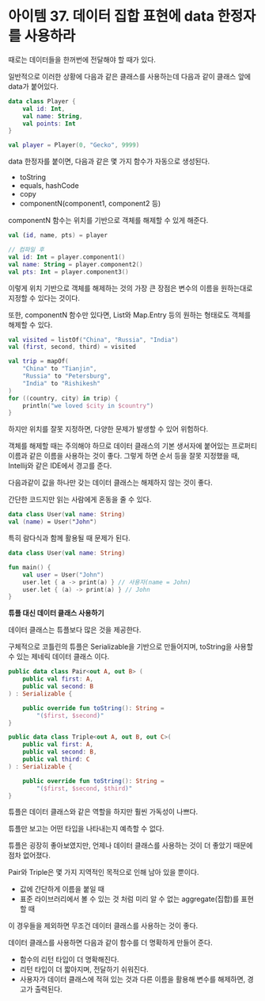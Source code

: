 # 아이템 37. 데이터 집합 표현에 data 한정자를 사용하라

때로는 데이터들을 한꺼번에 전달해야 할 때가 있다.

일반적으로 이러한 상황에 다음과 같은 클래스를 사용하는데 다음과 같이 클래스 앞에 data가 붙어있다.

```kotlin
data class Player {
	val id: Int,
	val name: String,
	val points: Int
}

val player = Player(0, "Gecko", 9999)
```

data 한정자를 붙이면, 다음과 같은 몇 가지 함수가 자동으로 생성된다.

- toString
- equals, hashCode
- copy
- componentN(component1, component2 등)

componentN 함수는 위치를 기반으로 객체를 해제할 수 있게 해준다.

```kotlin
val (id, name, pts) = player

// 컴파일 후
val id: Int = player.component1()
val name: String = player.component2()
val pts: Int = player.component3()
```

이렇게 위치 기반으로 객체를 해제하는 것의 가장 큰 장점은 변수의 이름을 원하는대로 지정할 수 있다는 것이다.

또한, componentN 함수만 있다면, List와  Map.Entry 등의 원하는 형태로도 객체를 해제할 수 있다.

```kotlin
val visited = listOf("China", "Russia", "India")
val (first, second, third) = visited

val trip = mapOf(
    "China" to "Tianjin",
    "Russia" to "Petersburg",
    "India" to "Rishikesh"
)
for ((country, city) in trip) {
    println("we loved $city in $country")
}
```

하지만 위치를 잘못 지정하면, 다양한 문제가 발생할 수 있어 위험하다.

객체를 해제할 때는 주의해야 하므로 데이터 클래스의 기본 생서자에 붙어있는 프로퍼티 이름과 같은 이름을 사용하는 것이 좋다. 그렇게 하면 순서 등을 잘못 지정했을 때, Intellij와 같은 IDE에서 경고를 준다.

다음과같이 값을 하나만 갖는 데이터 클래스는 해제하지 않는 것이 좋다.

간단한 코드지만 읽는 사람에게 혼동을 줄 수 있다.

```kotlin
data class User(val name: String)
val (name) = User("John")
```

특히 람다식과 함께 활용될 때 문제가 된다.

```kotlin
data class User(val name: String)

fun main() {
	val user = User("John")
	user.let { a -> print(a) } // 사용자(name = John)
	user.let { (a) -> print(a) } // John
}
```

**튜플 대신 데이터 클래스 사용하기**

데이터 클래스는 튜플보다 많은 것을 제공한다.

구체적으로 코틀린의 튜플은 Serializable을 기반으로 만들어지며, toString을 사용할 수 있는 제네릭 데이터 클래스 이다.

```kotlin
public data class Pair<out A, out B> (
    public val first: A,
    public val second: B
) : Serializable {

    public override fun toString(): String =
        "($first, $second)"
}

public data class Triple<out A, out B, out C>(
    public val first: A,
    public val second: B,
    public val third: C
) : Serializable {

    public override fun toString(): String =
        "($first, $second, $third)"
}
```

튜플은 데이터 클래스와 같은 역할을 하지만 훨씬 가독성이 나쁘다.

튜플만 보고는 어떤 타입을 나타내는지 예측할 수 없다.

튜플은 굉장히 좋아보였지만, 언제나 데이터 클래스를 사용하는 것이 더 좋았기 때문에 점차 없어졌다.

Pair와 Triple은 몇 가지 지역적인 목적으로 인해 남아 있을 뿐이다.

- 값에 간단하게 이름을 붙일 때
- 표준 라이브러리에서 볼 수 있는 것 처럼 미리 알 수 없는 aggregate(집합)를 표현할 때

이 경우들을 제외하면 무조건 데이터 클래스를 사용하는 것이 좋다.

데이터 클래스를 사용하면 다음과 같이 함수를 더 명확하게 만들어 준다.

- 함수의 리턴 타입이 더 명확해진다.
- 리턴 타입이 더 짧아지며, 전달하기 쉬워진다.
- 사용자가 데이터 클래스에 적혀 있는 것과 다른 이름을 활용해 변수를 해제하면, 경고가 출력된다.